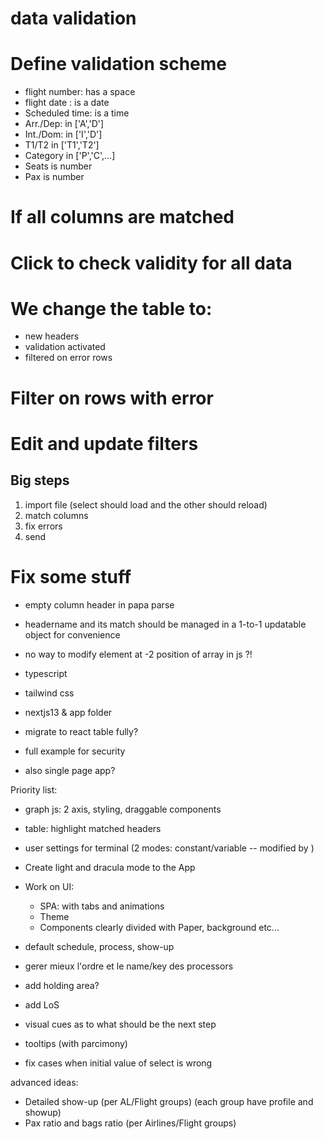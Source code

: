 # data validation

# Define validation scheme
- flight number: has a space
- flight date : is a date
- Scheduled time: is a time
- Arr./Dep: in ['A','D']
- Int./Dom: in ['I','D']
- T1/T2 in ['T1','T2']
- Category in ['P','C',...]
- Seats is number
- Pax is number

# If all columns are matched


# Click to check validity for all data
# We change the table to:
- new headers
- validation activated
- filtered on error rows

# Filter on rows with error
# Edit and update filters


## Big steps
1. import file (select should load and the other should reload)
2. match columns
3. fix errors
4. send


# Fix some stuff
- empty column header in papa parse

- headername and its match should be managed in a 1-to-1 updatable object for convenience
- no way to modify element at -2 position of array in js ?!

- typescript
- tailwind css
- nextjs13 & app folder

- migrate to react table fully?

- full example for security
- also single page app?

Priority list:
- graph js: 2 axis, styling, draggable components
- table: highlight matched headers

- user settings for terminal (2 modes: constant/variable -- modified by )
- Create light and dracula mode to the App
- Work on UI:
  - SPA: with tabs and animations
  - Theme
  - Components clearly divided with Paper, background etc...

- default schedule, process, show-up

- gerer mieux l'ordre et le name/key des processors

- add holding area?

- add LoS

- visual cues as to what should be the next step
- tooltips (with parcimony)

- fix cases when initial value of select is wrong

advanced ideas:
- Detailed show-up (per AL/Flight groups) (each group have profile and showup)
- Pax ratio and bags ratio (per Airlines/Flight groups)









